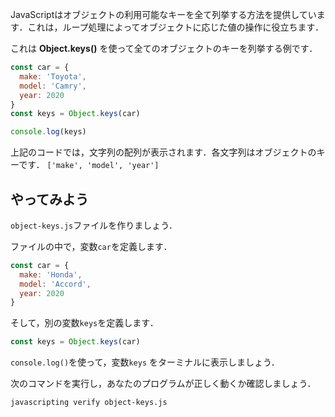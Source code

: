JavaScriptはオブジェクトの利用可能なキーを全て列挙する方法を提供しています．これは，ループ処理によってオブジェクトに応じた値の操作に役立ちます．

これは **Object.keys()** を使って全てのオブジェクトのキーを列挙する例です．

```js
const car = {
  make: 'Toyota',
  model: 'Camry',
  year: 2020
}
const keys = Object.keys(car)

console.log(keys)
```

上記のコードでは，文字列の配列が表示されます．各文字列はオブジェクトのキーです． `['make', 'model', 'year']`

## やってみよう

`object-keys.js`ファイルを作りましょう．

ファイルの中で，変数`car`を定義します．

```js
const car = {
  make: 'Honda',
  model: 'Accord',
  year: 2020
}
```

そして，別の変数`keys`を定義します．
```js
const keys = Object.keys(car)
```

`console.log()`を使って，変数`keys` をターミナルに表示しましょう．

次のコマンドを実行し，あなたのプログラムが正しく動くか確認しましょう．

```bash
javascripting verify object-keys.js
```

